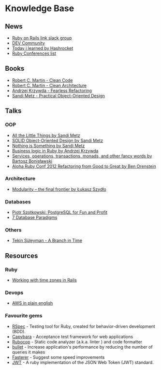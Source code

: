 # Knowledge Base
## News 
* [Ruby on Rails link slack group](rubyonrails-link.slack.com)
* [DEV Community](https://dev.to/t/ruby)
* [Today i learned by Hashrocket](https://til.hashrocket.com/ruby)
* [Ruby Conferences list](https://rubyconferences.org)

## Books
* [Robert C. Martin - Clean Code](https://www.amazon.com/Clean-Code-Handbook-Software-Craftsmanship/dp/0132350882)
* [Robert C. Martin - Clean Architecture](https://www.amazon.com/Clean-Architecture-Craftsmans-Software-Structure/dp/0134494164)
* [Andrzej Krzywda - Fearless Refactoring](https://rails-refactoring.com)
* [Sandi Metz - Practical Object-Oriented Design](https://www.amazon.com/gp/product/B07F88LY9M)

## Talks
### OOP
* [All the Little Things by Sandi Metz](https://www.youtube.com/watch?v=8bZh5LMaSmE)
* [SOLID Object-Oriented Design by Sandi Metz](https://www.youtube.com/watch?v=v-2yFMzxqwU) 
* [Nothing is Something by Sandi Metz](https://www.youtube.com/watch?v=OMPfEXIlTVE)
* [Business logic in Ruby by Andrzej Krzywda](https://www.youtube.com/watch?v=bwUueshN6Rw)
* [Services, operations, transactions, monads, and other fancy words by Bartosz Bonisławski](https://www.youtube.com/watch?v=NeHRtqqeiyc)
* [Aloha Ruby Conf 2012 Refactoring from Good to Great by Ben Orenstein](https://www.youtube.com/watch?v=DC-pQPq0acs)

### Architecture
* [Modularity – the final frontier by Łukasz Szydło](https://www.youtube.com/watch?v=W2Z7fbCLSTw&t=8s)

### Databases
* [Piotr Szotkowski: PostgreSQL for Fun and Profit](https://www.youtube.com/watch?v=_xxNWyhqUZ4)
* [7 Database Paradigms](https://www.youtube.com/watch?v=W2Z7fbCLSTw)

### Others
* [Tekin Süleyman - A Branch in Time](https://vimeo.com/280579162)

## Resources
### Ruby
* [Working with time zones in Rails](https://www.varvet.com/blog/working-with-time-zones-in-ruby-on-rails/)

### Devops
* [AWS in plain english ](https://expeditedsecurity.com/aws-in-plain-english/)

### Favourite gems
* [RSpec](https://github.com/rspec/rspec) - Testing tool for Ruby, created for behavior-driven development (BDD).
* [Capybara](https://github.com/teamcapybara/capybara) - Acceptance test framework for web applications
* [Rubocop](https://github.com/rubocop-hq/rubocop) - Static code analyzer (a.k.a. linter ) and code formatter
* [bullet](https://github.com/flyerhzm/bullet) - Increase application's performance by reducing the number of queries it makes
* [Fasterer](https://github.com/DamirSvrtan/fasterer) - Suggest some speed improvements
* [JWT](https://github.com/jwt/ruby-jwt) - A ruby implementation of the JSON Web Token (JWT) standard.
